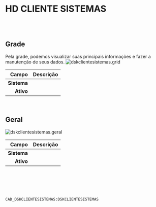 # HD CLIENTE SISTEMAS
<br>
<br>

## Grade
Pela grade, podemos visualizar suas principais informações e fazer a manutenção de seus dados.
![dskclientesistemas.grid](https://raw.githubusercontent.com/netforcews/docs-erp/master/geral/imagens/dskclientesistemas.grid.png)

Campo | Descrição
--:|---
**Sistema** | 
**Ativo** | 
<br>

## Geral
![dskclientesistemas.geral](https://raw.githubusercontent.com/netforcews/docs-erp/master/geral/imagens/dskclientesistemas.geral.png)

Campo | Descrição
--:|---
**Sistema** | 
**Ativo** | 
<br>
<br>
<br>
<br>

```CAD_DSKCLIENTESISTEMAS:DSKCLIENTESISTEMAS```
